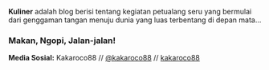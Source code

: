 **Kuliner** adalah blog berisi tentang kegiatan petualang seru yang bermulai dari genggaman tangan menuju dunia yang luas terbentang di depan mata...     
### Makan, Ngopi, Jalan-jalan!
**Media Sosial:** Kakaroco88 // [@kakaroco88](https://twitter.com/kakaroco88)  // [kakaroco88](https://goo.gl/maps/jUkLmfpY52hsigEz6?g_st=ac)
                